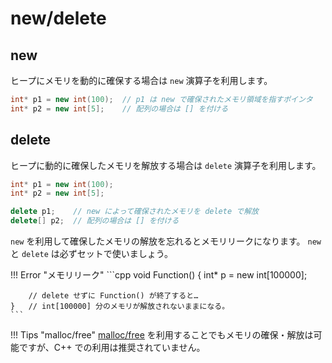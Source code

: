 # new/delete

## new

ヒープにメモリを動的に確保する場合は `new` 演算子を利用します。

```cpp
int* p1 = new int(100);  // p1 は new で確保されたメモリ領域を指すポインタ
int* p2 = new int[5];    // 配列の場合は [] を付ける
```

## delete

ヒープに動的に確保したメモリを解放する場合は `delete` 演算子を利用します。

```cpp
int* p1 = new int(100);
int* p2 = new int[5];

delete p1;    // new によって確保されたメモリを delete で解放
delete[] p2;  // 配列の場合は [] を付ける
```

`new` を利用して確保したメモリの解放を忘れるとメモリリークになります。 `new` と `delete` は必ずセットで使いましょう。

!!! Error "メモリリーク"
    ```cpp
    void Function() {
        int* p = new int[100000];

        // delete せずに Function() が終了すると…
    }   // int[100000] 分のメモリが解放されないままになる。
    ```

!!! Tips "malloc/free"
    [malloc/free][malloc-free] を利用することでもメモリの確保・解放は可能ですが、C++ での利用は推奨されていません。

[malloc-free]: appendix-malloc-and-free.md